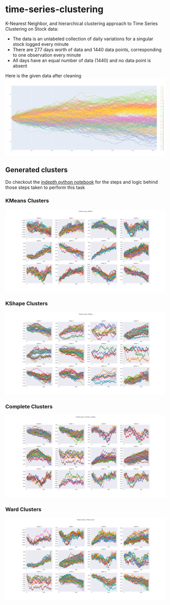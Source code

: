 # time-series-clustering
K-Nearest Neighbor, and hierarchical clustering approach to Time Series Clustering on Stock data:
- The data is an unlabeled collection of daily variations for a singular stock logged every minute
- There are 277 days worth of data and 1440 data points, corresponding to one observation every minute
- All days have an equal number of data (1440) and no data point is absent

Here is the given data after cleaning
![unclustered data](/unclustteredplots.png)




## Generated clusters
Do checkout the [indepth python notebook](/time_series_clustering.pdf) for the steps and logic behind those steps taken to perform this task

### KMeans Clusters
![kmeans-clusters](/kmeans_clusters.png)

### KShape Clusters
![kshape-clusters](/kshape_clusters.png)

### Complete Clusters
![complete-clusters](/complete_clusters.png)

### Ward Clusters
![ward-clusters](/ward_clusters.png)




